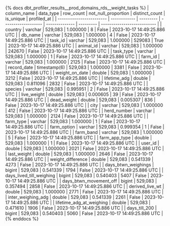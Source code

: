 {% docs dbt_profiler_results__prod_domains_rds__weight_tasks  %}
| column_name              | data_type    | row_count | not_null_proportion | distinct_count | is_unique | profiled_at                 |
| ------------------------ | ------------ | --------- | ------------------- | -------------- | --------- | --------------------------- |
| country                  | varchar      |   529,083 |            1.000000 |              8 |     False | 2023-10-17 14:49:25.886 UTC |
| db_name                  | varchar      |   529,083 |            1.000000 |              4 |     False | 2023-10-17 14:49:25.886 UTC |
| task_id                  | varchar      |   529,083 |            1.000000 |         529083 |      True | 2023-10-17 14:49:25.886 UTC |
| animal_id                | varchar      |   529,083 |            1.000000 |         242670 |     False | 2023-10-17 14:49:25.886 UTC |
| task_type                | varchar      |   529,083 |            1.000000 |              1 |     False | 2023-10-17 14:49:25.886 UTC |
| farm_id                  | varchar      |   529,083 |            1.000000 |           2125 |     False | 2023-10-17 14:49:25.886 UTC |
| record_date              | timestamp(6) |   529,083 |            1.000000 |           3381 |     False | 2023-10-17 14:49:25.886 UTC |
| weight_on_date           | double       |   529,083 |            1.000000 |           3212 |     False | 2023-10-17 14:49:25.886 UTC |
| lifetime_adg             | double       |   529,083 |            0.811096 |           2832 |     False | 2023-10-17 14:49:25.886 UTC |
| species                  | varchar      |   529,083 |            0.995951 |              2 |     False | 2023-10-17 14:49:25.886 UTC |
| live_weight              | double       |   529,083 |            0.000605 |             39 |     False | 2023-10-17 14:49:25.886 UTC |
| dead_weight              | double       |   529,083 |            0.005307 |            836 |     False | 2023-10-17 14:49:25.886 UTC |
| city                     | varchar      |   529,083 |            1.000000 |            412 |     False | 2023-10-17 14:49:25.886 UTC |
| herd_number              | varchar      |   529,083 |            1.000000 |           2124 |     False | 2023-10-17 14:49:25.886 UTC |
| farm_type                | varchar      |   529,083 |            1.000000 |              1 |     False | 2023-10-17 14:49:25.886 UTC |
| farm_option              | varchar      |   529,083 |            0.999354 |              1 |     False | 2023-10-17 14:49:25.886 UTC |
| farm_band                | varchar      |   529,083 |            1.000000 |              5 |     False | 2023-10-17 14:49:25.886 UTC |
| farm_app_type            | double       |   529,083 |            1.000000 |              1 |     False | 2023-10-17 14:49:25.886 UTC |
| user_id                  | double       |   529,083 |            1.000000 |           2021 |     False | 2023-10-17 14:49:25.886 UTC |
| last_weight              | double       |   529,083 |            1.000000 |           2646 |     False | 2023-10-17 14:49:25.886 UTC |
| weight_difference        | double       |   529,083 |            0.541339 |           4273 |     False | 2023-10-17 14:49:25.886 UTC |
| days_btwn_weighings      | bigint       |   529,083 |            0.541339 |           1794 |     False | 2023-10-17 14:49:25.886 UTC |
| days_lived_till_weighing | bigint       |   529,083 |            0.540403 |           5407 |     False | 2023-10-17 14:49:25.886 UTC |
| days_btwn_movement_off   | bigint       |   529,083 |            0.357494 |           2858 |     False | 2023-10-17 14:49:25.886 UTC |
| derived_live_wt          | double       |   529,083 |            1.000000 |           2771 |     False | 2023-10-17 14:49:25.886 UTC |
| inter_weighing_adg       | double       |   529,083 |            0.541339 |           2261 |     False | 2023-10-17 14:49:25.886 UTC |
| lifetime_adg_at_weighing | double       |   529,083 |            0.471610 |           1906 |     False | 2023-10-17 14:49:25.886 UTC |
| days_till_200            | bigint       |   529,083 |            0.540403 |           5060 |     False | 2023-10-17 14:49:25.886 UTC |
{% enddocs %}
